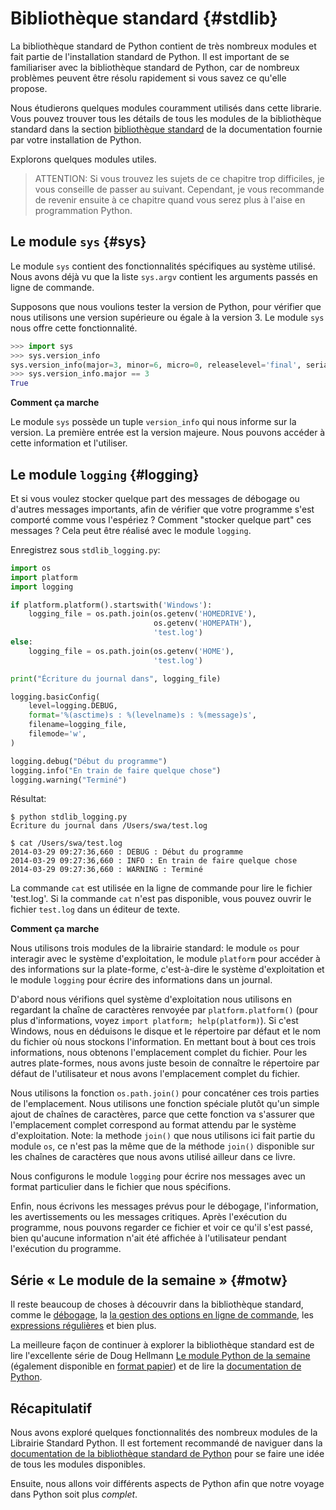 # Bibliothèque standard {#stdlib}

La bibliothèque standard de Python contient de très nombreux modules et fait partie de l'installation standard de Python. Il est important de se familiariser avec la bibliothèque standard de Python, car de nombreux problèmes peuvent être résolu rapidement si vous savez ce qu'elle propose.

Nous étudierons quelques modules couramment utilisés dans cette librarie. Vous pouvez trouver tous les détails de tous les modules de la bibliothèque standard dans la section [bibliothèque standard](http://docs.python.org/3/library/) de la documentation fournie par votre installation de Python.

Explorons quelques modules utiles.

> ATTENTION: Si vous trouvez les sujets de ce chapitre trop difficiles, je vous conseille de passer au suivant. Cependant, je vous recommande de revenir ensuite à ce chapitre quand vous serez plus à l'aise en programmation Python.

## Le module `sys` {#sys}

Le module `sys` contient des fonctionnalités spécifiques au système utilisé. Nous avons déjà vu que la liste `sys.argv` contient les arguments passés en ligne de commande.

Supposons que nous voulions tester la version de Python, pour vérifier que nous utilisons une version supérieure ou égale à la version 3. Le module `sys` nous offre cette fonctionnalité.

<!-- The output should match pythonVersion variable in book.json -->
```python
>>> import sys
>>> sys.version_info
sys.version_info(major=3, minor=6, micro=0, releaselevel='final', serial=0)
>>> sys.version_info.major == 3
True
```

**Comment ça marche**

Le module `sys` possède un tuple `version_info` qui nous informe sur la version. La première entrée est la version majeure. Nous pouvons accéder à cette information et l'utiliser.

## Le module `logging` {#logging}

Et si vous voulez stocker quelque part des messages de débogage ou d'autres messages importants, afin de vérifier que votre programme s'est comporté comme vous l'espériez ? Comment "stocker quelque part" ces messages ? Cela peut être réalisé avec le module `logging`.

Enregistrez sous `stdlib_logging.py`:

```python
import os
import platform
import logging

if platform.platform().startswith('Windows'):
    logging_file = os.path.join(os.getenv('HOMEDRIVE'),
                                os.getenv('HOMEPATH'),
                                'test.log')
else:
    logging_file = os.path.join(os.getenv('HOME'),
                                'test.log')

print("Écriture du journal dans", logging_file)

logging.basicConfig(
    level=logging.DEBUG,
    format='%(asctime)s : %(levelname)s : %(message)s',
    filename=logging_file,
    filemode='w',
)

logging.debug("Début du programme")
logging.info("En train de faire quelque chose")
logging.warning("Terminé")
```

Résultat:

```
$ python stdlib_logging.py
Écriture du journal dans /Users/swa/test.log

$ cat /Users/swa/test.log
2014-03-29 09:27:36,660 : DEBUG : Début du programme
2014-03-29 09:27:36,660 : INFO : En train de faire quelque chose
2014-03-29 09:27:36,660 : WARNING : Terminé
```

La commande `cat` est utilisée en la ligne de commande pour lire le fichier 'test.log'. Si la commande `cat` n'est pas disponible, vous pouvez ouvrir le fichier `test.log` dans un éditeur de texte.

**Comment ça marche**

Nous utilisons trois modules de la librairie standard: le module `os` pour interagir avec le système d'exploitation, le module `platform` pour accéder à des informations sur la plate-forme, c'est-à-dire le système d'exploitation et le module `logging` pour écrire des informations dans un journal.

D'abord nous vérifions quel système d'exploitation nous utilisons en regardant la chaîne de caractères renvoyée par `platform.platform()` (pour plus d'informations, voyez `import platform; help(platform)`). Si c'est Windows, nous en déduisons le disque et le répertoire par défaut et le nom du fichier où nous stockons l'information. En mettant bout à bout ces trois informations, nous obtenons l'emplacement complet du fichier. Pour les autres plate-formes, nous avons juste besoin de connaître le répertoire par défaut de l'utilisateur et nous avons l'emplacement complet du fichier.

Nous utilisons la fonction `os.path.join()` pour concaténer ces trois parties de l'emplacement. Nous utilisons une fonction spéciale plutôt qu'un simple ajout de chaînes de caractères, parce que cette fonction va s'assurer que l'emplacement complet correspond au format attendu par le système d'exploitation. Note: la methode `join()` que nous utilisons ici fait partie du module `os`, ce n'est pas la même que de la méthode `join()` disponible sur les chaînes de caractères que nous avons utilisé ailleur dans ce livre.

Nous configurons le module `logging` pour écrire nos messages avec un format particulier dans le fichier que nous spécifions.

Enfin, nous écrivons les messages prévus pour le débogage, l'information, les avertissements ou les messages critiques. Après l'exécution du programme, nous pouvons regarder ce fichier et voir ce qu'il s'est passé, bien qu'aucune information n'ait été affichée à l'utilisateur pendant l'exécution du programme.

## Série «&nbsp;Le module de la semaine&nbsp;» {#motw}

Il reste beaucoup de choses à découvrir dans la bibliothèque standard, comme le [débogage](http://docs.python.org/3/library/pdb.html),
la [la gestion des options en ligne de commande](http://docs.python.org/3/library/argparse.html), les [expressions régulières](http://docs.python.org/3/library/re.html) et bien plus.

La meilleure façon de continuer à explorer la bibliothèque standard est de lire l'excellente série de Doug Hellmann [Le module Python de la semaine](https://pymotw.com/3/) (également disponible en [format papier](https://doughellmann.com/blog/the-python-3-standard-library-by-example/)) et de lire la [documentation de Python](http://docs.python.org/3/).

## Récapitulatif

Nous avons exploré quelques fonctionnalités des nombreux modules de la Librairie Standard Python. Il est fortement recommandé de naviguer dans la [documentation de la bibliothèque standard de Python](http://docs.python.org/3/library/) pour se faire une idée de tous les modules disponibles.

Ensuite, nous allons voir différents aspects de Python afin que notre voyage dans Python soit plus _complet_.
